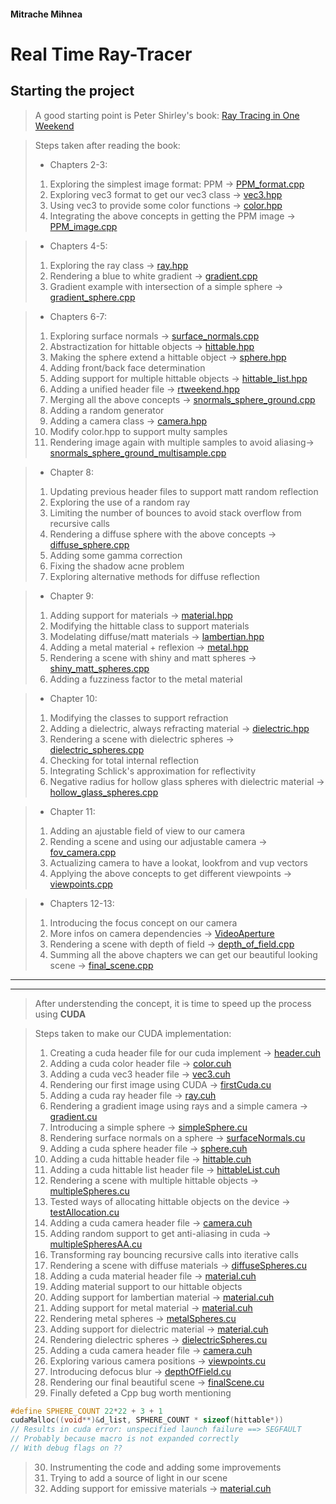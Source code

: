 #### Mitrache Mihnea

# Real Time Ray-Tracer

## Starting the project
> A good starting point is Peter Shirley's book: [Ray Tracing in One Weekend](https://raytracing.github.io/books/RayTracingInOneWeekend.html)

> Steps taken after reading the book:
> * Chapters 2-3:
> 1. Exploring the simplest image format: PPM -> [PPM_format.cpp](InOneWeekend/Chapters2-3/PPM_format.cpp)
> 2. Exploring vec3 format to get our vec3 class -> [vec3.hpp](InOneWeekend/Chapters2-3/vec3.hpp)
> 3. Using vec3 to provide some color functions -> [color.hpp](InOneWeekend/Chapters2-3/color.hpp)
> 4. Integrating the above concepts in getting the PPM image -> [PPM_image.cpp](InOneWeekend/Chapters2-3/PPM_image.cpp)

> * Chapters 4-5:
> 1. Exploring the ray class -> [ray.hpp](InOneWeekend/Chapters4-5/ray.hpp)
> 2. Rendering a blue to white gradient -> [gradient.cpp](InOneWeekend/Chapters4-5/gradient.cpp)
> 3. Gradient example with intersection of a simple sphere -> [gradient_sphere.cpp](InOneWeekend/Chapters4-5/gradient_sphere.cpp)

> * Chapters 6-7:
> 1. Exploring surface normals -> [surface_normals.cpp](InOneWeekend/Chapters6-7/surface_normals.cpp)
> 2. Abstractization for hittable objects -> [hittable.hpp](InOneWeekend/Chapters6-7/hittable.hpp)
> 3. Making the sphere extend a hittable object -> [sphere.hpp](InOneWeekend/Chapters6-7/sphere.hpp)
> 4. Adding front/back face determination
> 5. Adding support for multiple hittable objects -> [hittable_list.hpp](InOneWeekend/Chapters6-7/hittable_list.hpp)
> 6. Adding a unified header file -> [rtweekend.hpp](InOneWeekend/Chapters6-7/rtweekend.hpp)
> 7. Merging all the above concepts -> [snormals_sphere_ground.cpp](InOneWeekend/Chapters6-7/snormals_sphere_ground.cpp)
> 8. Adding a random generator
> 9. Adding a camera class -> [camera.hpp](InOneWeekend/Chapters6-7/camera.hpp)
> 10. Modify color.hpp to support multy samples
> 11. Rendering image again with multiple samples to avoid aliasing-> [snormals_sphere_ground_multisample.cpp](InOneWeekend/Chapters6-7/snormals_sphere_ground_multisample.cpp)

> * Chapter 8:
> 1. Updating previous header files to support matt random reflection
> 2. Exploring the use of a random ray
> 3. Limiting the number of bounces to avoid stack overflow from recursive calls
> 4. Rendering a diffuse sphere with the above concepts -> [diffuse_sphere.cpp](InOneWeekend/Chapter8/diffuse_sphere.cpp)
> 5. Adding some gamma correction
> 6. Fixing the shadow acne problem
> 7. Exploring alternative methods for diffuse reflection

> * Chapter 9:
> 1. Adding support for materials -> [material.hpp](InOneWeekend/Chapter9/material.hpp)
> 2. Modifying the hittable class to support materials
> 3. Modelating diffuse/matt materials -> [lambertian.hpp](InOneWeekend/Chapter9/lambertian.hpp)
> 4. Adding a metal material + reflexion -> [metal.hpp](InOneWeekend/Chapter9/metal.hpp)
> 5. Rendering a scene with shiny and matt spheres -> [shiny_matt_spheres.cpp](InOneWeekend/Chapter9/shiny_matt_spheres.cpp)
> 6. Adding a fuzziness factor to the metal material

> * Chapter 10:
> 1. Modifying the classes to support refraction
> 2. Adding a dielectric, always refracting material -> [dielectric.hpp](InOneWeekend/Chapter10/dielectric.hpp)
> 3. Rendering a scene with dielectric spheres -> [dielectric_spheres.cpp](InOneWeekend/Chapter10/dielectric_spheres.cpp)
> 4. Checking for total internal reflection
> 5. Integrating Schlick's approximation for reflectivity
> 6. Negative radius for hollow glass spheres with dielectric material -> [hollow_glass_spheres.cpp](InOneWeekend/Chapter10/hollow_glass_spheres.cpp)

> * Chapter 11:
> 1. Adding an ajustable field of view to our camera
> 2. Rending a scene and using our adjustable camera -> [fov_camera.cpp](InOneWeekend/Chapter11/vfov_camera.cpp)
> 3. Actualizing camera to have a lookat, lookfrom and vup vectors
> 4. Applying the above concepts to get different viewpoints -> [viewpoints.cpp](InOneWeekend/Chapter11/viewpoints.cpp)

> * Chapters 12-13:
> 1. Introducing the focus concept on our camera
> 2. More infos on camera dependencies -> [VideoAperture](InOneWeekend/https://www.youtube.com/watch?v=YojL7UQTVhc)
> 3. Rendering a scene with depth of field -> [depth_of_field.cpp](InOneWeekend/Chapters12-13/depth_of_field.cpp)
> 4. Summing all the above chapters we can get our beautiful
looking scene -> [final_scene.cpp](InOneWeekend/Chapters12-13/final_scene.cpp)

<hr><hr>

> After understending the concept, it is time to speed up the process using **CUDA**

> Steps taken to make our CUDA implementation:
> 1. Creating a cuda header file for our cuda implement -> [header.cuh](Cuda/header.cuh)
> 2. Adding a cuda color header file -> [color.cuh](Cuda/color.cuh)
> 3. Adding a cuda vec3 header file -> [vec3.cuh](Cuda/vec3.cuh)
> 4. Rendering our first image using CUDA -> [firstCuda.cu](Cuda/firstCuda.cu)
> 5. Adding a cuda ray header file -> [ray.cuh](Cuda/ray.cuh)
> 6. Rendering a gradient image using rays and a simple camera -> [gradient.cu](Cuda/gradient.cu)
> 7. Introducing a simple sphere -> [simpleSphere.cu](Cuda/simpleSphere.cu)
> 8. Rendering surface normals on a sphere -> [surfaceNormals.cu](Cuda/surfaceNormals.cu)
> 9. Adding a cuda sphere header file -> [sphere.cuh](Cuda/sphere.cuh)
> 10. Adding a cuda hittable header file -> [hittable.cuh](Cuda/hittable.cuh)
> 11. Adding a cuda hittable list header file -> [hittableList.cuh](Cuda/hittableList.cuh)
> 12. Rendering a scene with multiple hittable objects -> [multipleSpheres.cu](Cuda/multipleSpheres.cu)
> 13. Tested ways of allocating hittable objects on the device -> [testAllocation.cu](Cuda/testAllocation.cu)
> 14. Adding a cuda camera header file -> [camera.cuh](Cuda/camera.cuh)
> 15. Adding random support to get anti-aliasing in cuda -> [multipleSpheresAA.cu](Cuda/multipleSpheresAA.cu)
> 16. Transforming ray bouncing recursive calls into iterative calls
> 17. Rendering a scene with diffuse materials -> [diffuseSpheres.cu](Cuda/diffuseSpheres.cu)
> 18. Adding a cuda material header file -> [material.cuh](Cuda/material.cuh)
> 19. Adding material support to our hittable objects
> 20. Adding support for lambertian material -> [material.cuh](Cuda/material.cuh)
> 21. Adding support for metal material -> [material.cuh](Cuda/material.cuh)
> 22. Rendering metal spheres -> [metalSpheres.cu](Cuda/metalSpheres.cu)
> 23. Adding support for dielectric material -> [material.cuh](Cuda/material.cuh)
> 24. Rendering dielectric spheres -> [dielectricSpheres.cu](Cuda/dielectricSpheres.cu)
> 25. Adding a cuda camera header file -> [camera.cuh](Cuda/camera.cuh)
> 26. Exploring various camera positions -> [viewpoints.cu](Cuda/viewpoints.cu)
> 27. Introducing defocus blur -> [depthOfField.cu](Cuda/depthOfField.cu)
> 28. Rendering our final beautiful scene -> [finalScene.cu](Cuda/finalScene.cu)
> 29. Finally defeted a Cpp bug worth mentioning
```Cpp
#define SPHERE_COUNT 22*22 + 3 + 1
cudaMalloc((void**)&d_list, SPHERE_COUNT * sizeof(hittable*))
// Results in cuda error: unspecified launch failure ==> SEGFAULT
// Probably because macro is not expanded correctly
// With debug flags on ??
```
> 30. Instrumenting the code and adding some improvements
> 31. Trying to add a source of light in our scene
> 32. Adding support for emissive materials -> [material.cuh](Cuda/material.cuh)

